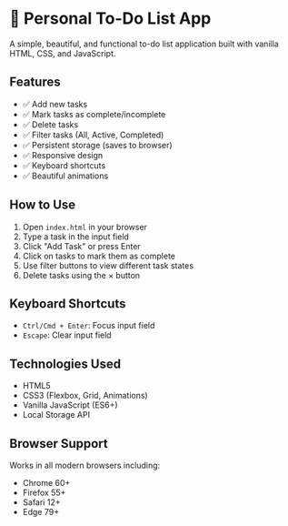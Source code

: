 # 📝 Personal To-Do List App

A simple, beautiful, and functional to-do list application built with vanilla HTML, CSS, and JavaScript.

## Features

- ✅ Add new tasks
- ✅ Mark tasks as complete/incomplete
- ✅ Delete tasks
- ✅ Filter tasks (All, Active, Completed)
- ✅ Persistent storage (saves to browser)
- ✅ Responsive design
- ✅ Keyboard shortcuts
- ✅ Beautiful animations

## How to Use

1. Open `index.html` in your browser
2. Type a task in the input field
3. Click "Add Task" or press Enter
4. Click on tasks to mark them as complete
5. Use filter buttons to view different task states
6. Delete tasks using the × button

## Keyboard Shortcuts

- `Ctrl/Cmd + Enter`: Focus input field
- `Escape`: Clear input field

## Technologies Used

- HTML5
- CSS3 (Flexbox, Grid, Animations)
- Vanilla JavaScript (ES6+)
- Local Storage API

## Browser Support

Works in all modern browsers including:
- Chrome 60+
- Firefox 55+
- Safari 12+
- Edge 79+